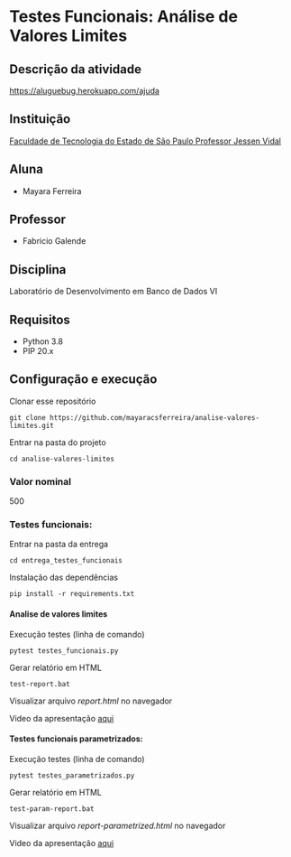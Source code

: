 # Testes Funcionais: Análise de Valores Limites

## Descrição da atividade
https://aluguebug.herokuapp.com/ajuda

## Instituição
[Faculdade de Tecnologia do Estado de São Paulo Professor Jessen Vidal](https://fatecsjc-prd.azurewebsites.net/)

## Aluna
- Mayara Ferreira

## Professor
- Fabricio Galende

## Disciplina 
Laboratório de Desenvolvimento em Banco de Dados VI

## Requisitos
- Python 3.8
- PIP 20.x

## Configuração e execução
Clonar esse repositório
```
git clone https://github.com/mayaracsferreira/analise-valores-limites.git
```

Entrar na pasta do projeto
```
cd analise-valores-limites
```

### Valor nominal
500

### Testes funcionais:

Entrar na pasta da entrega
```
cd entrega_testes_funcionais
```

Instalação das dependências
```
pip install -r requirements.txt
```

#### Analise de valores limites

Execução testes (linha de comando)
```
pytest testes_funcionais.py
```

Gerar relatório em HTML
```
test-report.bat
```

Visualizar arquivo *report.html* no navegador

Video da apresentação [aqui](https://drive.google.com/file/d/1ViAE6t6Z6rGa-IFLM1Axr4JIOSzMNPvM/view?usp=sharing)

#### Testes funcionais parametrizados:
Execução testes (linha de comando)
```
pytest testes_parametrizados.py
```

Gerar relatório em HTML
```
test-param-report.bat
```

Visualizar arquivo *report-parametrized.html* no navegador

Video da apresentação [aqui]()